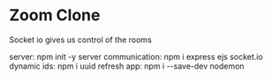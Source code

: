 # Zoom Clone

Socket io gives us control of the rooms

server: npm init -y
server communication: npm i express ejs socket.io
dynamic ids: npm i uuid
refresh app: npm i --save-dev nodemon

